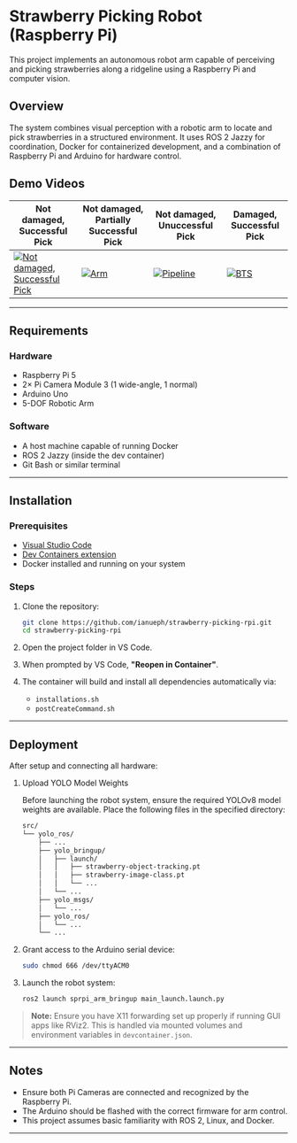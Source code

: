 # Strawberry Picking Robot (Raspberry Pi)

This project implements an autonomous robot arm capable of perceiving and picking strawberries along a ridgeline using a Raspberry Pi and computer vision.

## Overview

The system combines visual perception with a robotic arm to locate and pick strawberries in a structured environment. It uses ROS 2 Jazzy for coordination, Docker for containerized development, and a combination of Raspberry Pi and Arduino for hardware control.

## Demo Videos

| Not damaged, Successful Pick | Not damaged, Partially Successful Pick | Not damaged, Unuccessful Pick | Damaged, Successful Pick |
|------------------------------|----------------------------------------|-------------------------------|--------------------------|
| [![Not damaged, Successful Pick](https://i.ytimg.com/vi/Jc2jJJqsEMs/hqdefault.jpg)](https://www.youtube.com/shorts/Jc2jJJqsEMs) | [![Arm](https://i.ytimg.com/vi/nUUJdWZODPo/hqdefault.jpg)](https://www.youtube.com/shorts/nUUJdWZODPo) | [![Pipeline](https://i.ytimg.com/vi/5XrlYmzagXs/hqdefault.jpg)](https://www.youtube.com/shorts/5XrlYmzagXs) | [![BTS](https://i.ytimg.com/vi/FgwHGqu-LLM/hqdefault.jpg)](https://www.youtube.com/shorts/FgwHGqu-LLM) |

---

## Requirements

### Hardware

- Raspberry Pi 5
- 2× Pi Camera Module 3 (1 wide-angle, 1 normal)
- Arduino Uno
- 5-DOF Robotic Arm

### Software

- A host machine capable of running Docker
- ROS 2 Jazzy (inside the dev container)
- Git Bash or similar terminal

---

## Installation

### Prerequisites

- [Visual Studio Code](https://code.visualstudio.com/)
- [Dev Containers extension](https://marketplace.visualstudio.com/items?itemName=ms-vscode-remote.remote-containers)
- Docker installed and running on your system

### Steps

1. Clone the repository:
    ```bash
    git clone https://github.com/ianueph/strawberry-picking-rpi.git
    cd strawberry-picking-rpi
    ```

2. Open the project folder in VS Code.

3. When prompted by VS Code, **"Reopen in Container"**.

4. The container will build and install all dependencies automatically via:
   - `installations.sh`
   - `postCreateCommand.sh`

---

## Deployment

After setup and connecting all hardware:

1. Upload YOLO Model Weights

    Before launching the robot system, ensure the required YOLOv8 model weights are available. Place the following files in the specified directory:

    ```bash
    src/
    └── yolo_ros/
        ├── ...
        ├── yolo_bringup/
        │   ├── launch/
        │   │   ├── strawberry-object-tracking.pt
        │   │   ├── strawberry-image-class.pt
        │   │   └── ...
        │   └── ...
        ├── yolo_msgs/
        │   └── ...
        ├── yolo_ros/
        │   └── ...
        └── ...
    ```

1. Grant access to the Arduino serial device:

    ```bash
    sudo chmod 666 /dev/ttyACM0
    ```

2. Launch the robot system:

    ```bash
    ros2 launch sprpi_arm_bringup main_launch.launch.py
    ```
> **Note:** Ensure you have X11 forwarding set up properly if running GUI apps like RViz2. This is handled via mounted volumes and environment variables in `devcontainer.json`.

---

## Notes

- Ensure both Pi Cameras are connected and recognized by the Raspberry Pi.
- The Arduino should be flashed with the correct firmware for arm control.
- This project assumes basic familiarity with ROS 2, Linux, and Docker.

---
